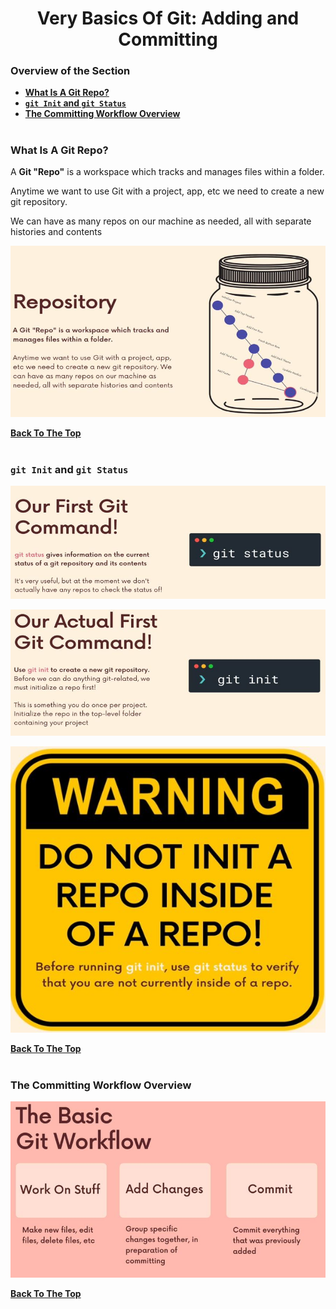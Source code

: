 <h1 align="center">Very Basics Of Git: Adding and Committing</h1>

### Overview of the Section
* **[What Is A Git Repo?](#git)**
* **[``git Init`` and ``git Status``](#git-init-status)**
* **[The Committing Workflow Overview](#workflow)**

#
### <a name="git">What Is A Git Repo?</a>

A **Git "Repo"** is a workspace which tracks and
manages files within a folder.

Anytime we want to use Git with a project, app,
etc we need to create a new git repository. 

We can have as many repos on our machine as
needed, all with separate histories and contents

![git](https://github.com/tsokac2/-_-_Git_and_GitHub_CheatSheet/blob/main/src/02.JPG)

**[Back To The Top](#Overview-of-the-Section)**
#

###  <a name="git-init-status">``git Init`` and ``git Status``</a>

![git Status](https://github.com/tsokac2/-_-_Git_and_GitHub_CheatSheet/blob/main/src/03.JPG)

![git init](https://github.com/tsokac2/-_-_Git_and_GitHub_CheatSheet/blob/main/src/04.JPG)

![warning](https://github.com/tsokac2/-_-_Git_and_GitHub_CheatSheet/blob/main/src/05.JPG)

**[Back To The Top](#Overview-of-the-Section)**
#
### <a name="workflow">The Committing Workflow Overview</a>

![workflow](https://github.com/tsokac2/-_-_Git_and_GitHub_CheatSheet/blob/main/src/06.JPG)


**[Back To The Top](#Overview-of-the-Section)**
#